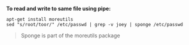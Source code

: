 **To read and write to same file using pipe:**
```
apt-get install moreutils
sed "s/root/toor/" /etc/passwd | grep -v joey | sponge /etc/passwd
```
>Sponge is part of the moreutils package
